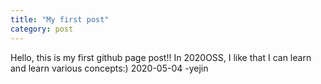 ```yaml
---
title: "My first post"
category: post
---
```


Hello, this is my first github page post!!
In 2020OSS, I like that I can learn and learn various concepts:)
2020-05-04
-yejin

